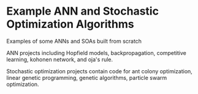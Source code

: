 # Example ANN and Stochastic Optimization Algorithms
Examples of some ANNs and SOAs built from scratch

ANN projects including Hopfield models, backpropagation, competitive learning, 
kohonen network, and oja's rule. 

Stochastic optimization projects contain code for ant colony optimization, linear genetic programming, genetic 
algorithms, particle swarm optimization.



